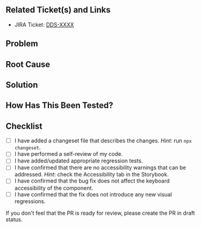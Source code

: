 <!-- Make sure PR name is like the following -->
<!-- DDS-XXXX [Component Name 1, Component Name 2] Fix ... -->

## Related Ticket(s) and Links

<!-- Uncomment and fill in the issue number below, if any. -->
<!-- Closes #XXX. -->

<!-- Fill in the links below, if applicable. -->

- JIRA Ticket: [DDS-XXXX](https://daikinsvoil.atlassian.net/browse/DDS-XXXX)

## Problem

<!-- Briefly describe the issue or bug that was identified. -->

## Root Cause

<!-- Describe the underlying cause of the problem. -->

## Solution

<!-- Explain the fix implemented to address the root cause of the problem. -->

## How Has This Been Tested?

<!-- Describe what automated tests you added or updated to verify the bug fix. -->

## Checklist

- [ ] I have added a changeset file that describes the changes.
       _Hint_: run `npx changeset`.
- [ ] I have performed a self-review of my code.
- [ ] I have added/updated appropriate regression tests.
- [ ] I have confirmed that there are no accessibility warnings that can be addressed.
       _Hint_: check the Accessibility tab in the Storybook.
- [ ] I have confirmed that the bug fix does not affect the keyboard accessibility of the component.
- [ ] I have confirmed that the fix does not introduce any new visual regressions.

<!-- Testing and linting are not in this checklist, as they are performed by GitHub Actions. -->

If you don't feel that the PR is ready for review, please create the PR in draft status.
